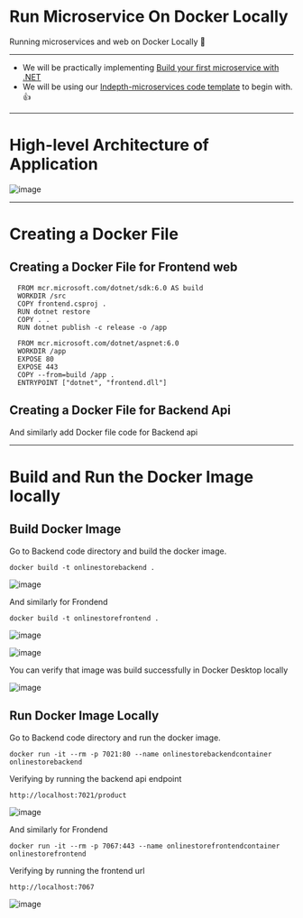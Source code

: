 # Run Microservice On Docker Locally
Running microservices and web on Docker Locally :star_struck:

-----

- We will be practically implementing [Build your first microservice with .NET](https://learn.microsoft.com/en-us/training/paths/create-microservices-with-dotnet/)
- We will be using our [Indepth-microservices code template](https://github.com/vivekmvp/indepth-microservices) to begin with. :+1:

----

# High-level Architecture of Application

![image](https://user-images.githubusercontent.com/30829678/192071871-fdd7c8d2-2f9a-4262-a1cd-d32afe211ff1.png)

----

# Creating a Docker File

## Creating a Docker File for Frontend web

```
  FROM mcr.microsoft.com/dotnet/sdk:6.0 AS build
  WORKDIR /src
  COPY frontend.csproj .
  RUN dotnet restore
  COPY . .
  RUN dotnet publish -c release -o /app

  FROM mcr.microsoft.com/dotnet/aspnet:6.0
  WORKDIR /app
  EXPOSE 80
  EXPOSE 443
  COPY --from=build /app .
  ENTRYPOINT ["dotnet", "frontend.dll"]
```



## Creating a Docker File for Backend Api

And similarly add Docker file code for Backend api

----

# Build and Run the Docker Image locally

## Build Docker Image

Go to Backend code directory and build the docker image.

```
docker build -t onlinestorebackend .
```

![image](https://user-images.githubusercontent.com/30829678/192162597-a01be5e2-4b58-4a52-809c-b764252b3950.png)



And similarly for Frondend


```
docker build -t onlinestorefrontend .
```

![image](https://user-images.githubusercontent.com/30829678/192162545-0b6a15e1-851f-4eec-b2ab-f49259ababc0.png)

![image](https://user-images.githubusercontent.com/30829678/192162561-435c5687-5d9b-48b2-8238-3645279f6b96.png)


You can verify that image was build successfully in Docker Desktop locally

![image](https://user-images.githubusercontent.com/30829678/192162614-67d298ac-0186-41b2-8936-10c140cceb9c.png)



## Run Docker Image Locally

Go to Backend code directory and run the docker image.


```
docker run -it --rm -p 7021:80 --name onlinestorebackendcontainer onlinestorebackend
```

Verifying by running the backend api endpoint

```
http://localhost:7021/product
```

![image](https://user-images.githubusercontent.com/30829678/192166967-fdfe544c-3034-40c0-a56d-65d53372117f.png)




And similarly for Frondend

```
docker run -it --rm -p 7067:443 --name onlinestorefrontendcontainer onlinestorefrontend
```

Verifying by running the frontend url

```
http://localhost:7067
```

![image](https://user-images.githubusercontent.com/30829678/192105629-11b9cf64-8933-4dc0-88ce-8f853e3a2b07.png)


